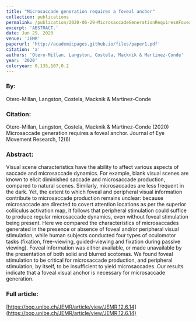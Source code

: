 ```yaml
---
title: "Microsaccade generation requires a foveal anchor"
collection: publications
permalink: /publication/2020-06-29-MicrosaccadeGenerationRequiresAFovealAnchor
excerpt: 'ABSTRACT.'
date: Jun 29, 2020
venue: 'JEMR'
paperurl: 'http://academicpages.github.io/files/paper1.pdf'
citation: 'a'
authors: 'Otero-Millan, Langston, Costela, Macknik & Martinez-Conde'
year: '2020'
coloryear: 0,135,107,0.2
---
```


### By: 
Otero-Millan, Langston, Costela, Macknik & Martinez-Conde

### Citation: 
Otero-Millan, Langston, Costela, Macknik & Martinez-Conde (2020) Microsaccade generation requires a foveal anchor. Journal of Eye Movement Research, 12(6)

### Abstract: 
Visual scene characteristics have the ability to affect various aspects of saccade and microsaccade dynamics. For example, blank visual scenes are known to elicit diminished saccade and microsaccade production, compared to natural scenes. Similarly, microsaccades are less frequent in the dark. Yet, the extent to which foveal and peripheral visual information contribute to microsaccade production remains unclear: because microsaccade are directed to covert attention locations as per the superior colliculus activation map, it follows that peripheral stimulation could suffice to produce regular microsaccade dynamics, even without foveal stimulation being present. Here we compared the characteristics of microsaccades generated in the presence or absence of foveal and/or peripheral visual stimulation, while human subjects conducted four types of oculomotor tasks (fixation, free-viewing, guided-viewing and fixation during passive viewing). Foveal information was either available, or made unavailable by the presentation of both solid and blurred scotomas. We found foveal stimulation to be critical for microsaccade production, and peripheral stimulation, by itself, to be insufficient to yield microsaccades. Our results indicate that a foveal visual anchor is necessary for microsaccade generation.

### Full article: 
[https://bop.unibe.ch/JEMR/article/view/JEMR.12.6.14](https://bop.unibe.ch/JEMR/article/view/JEMR.12.6.14)
